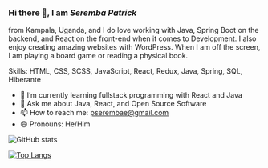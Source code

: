 ### Hi there 👋, I am *Seremba Patrick*
 from Kampala, Uganda, and I do love working with Java, Spring Boot on the backend, and React on the front-end when it comes to Development. I also enjoy creating amazing websites with WordPress. When I am off the screen, I am playing a board game or reading a physical book.

Skills: HTML, CSS, SCSS, JavaScript, React, Redux, Java, Spring, SQL, Hiberante

- 🌱 I’m currently learning fullstack programming with React and Java
-  💬 Ask me about Java, React, and Open Source Software 
- 📫 How to reach me: pserembae@gmail.com 
- 😄 Pronouns: He/Him

![GitHub stats](https://github-readme-stats.vercel.app/api?username=Seremba&show_icons=true) 

[![Top Langs](https://github-readme-stats.vercel.app/api/top-langs/?username=Seremba&layout=compact)](https://github.com/anuraghazra/github-readme-stats)









